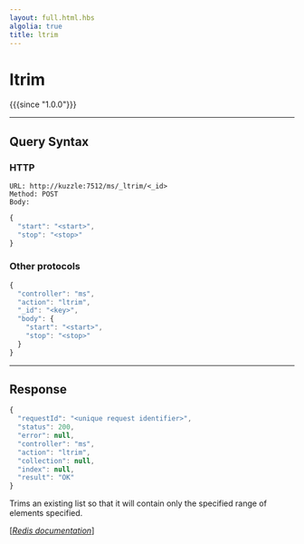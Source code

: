 ```yaml
---
layout: full.html.hbs
algolia: true
title: ltrim
---
```


# ltrim

{{{since "1.0.0"}}}



---

## Query Syntax

### HTTP

```http
URL: http://kuzzle:7512/ms/_ltrim/<_id>
Method: POST  
Body:
```


```js
{
  "start": "<start>",
  "stop": "<stop>"
}
```



### Other protocols


```js
{
  "controller": "ms",
  "action": "ltrim",
  "_id": "<key>",
  "body": {
    "start": "<start>",
    "stop": "<stop>"
  }
}
```

---

## Response

```javascript
{
  "requestId": "<unique request identifier>",
  "status": 200,
  "error": null,
  "controller": "ms",
  "action": "ltrim",
  "collection": null,
  "index": null,
  "result": "OK"
}
```

Trims an existing list so that it will contain only the specified range of elements specified.

[[_Redis documentation_]](https://redis.io/commands/ltrim)
